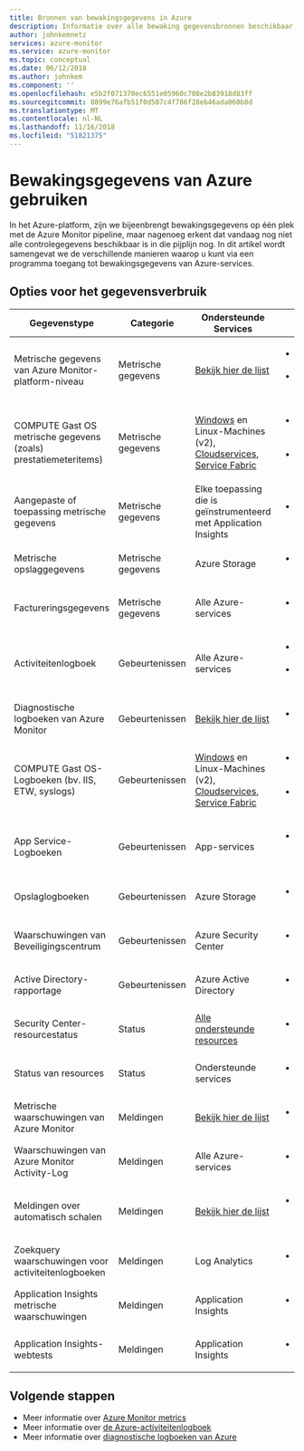 ```yaml
---
title: Bronnen van bewakingsgegevens in Azure
description: Informatie over alle bewaking gegevensbronnen beschikbaar zijn op Azure vandaag nog.
author: johnkemnetz
services: azure-monitor
ms.service: azure-monitor
ms.topic: conceptual
ms.date: 06/12/2018
ms.author: johnkem
ms.component: ''
ms.openlocfilehash: e5b2f071370ec6551e05960c708e2b83918d83ff
ms.sourcegitcommit: 8899e76afb51f0d507c4f786f28eb46ada060b8d
ms.translationtype: MT
ms.contentlocale: nl-NL
ms.lasthandoff: 11/16/2018
ms.locfileid: "51821375"
---
```

# <a name="consume-monitoring-data-from-azure"></a>Bewakingsgegevens van Azure gebruiken

In het Azure-platform, zijn we bijeenbrengt bewakingsgegevens op één plek met de Azure Monitor pipeline, maar nagenoeg erkent dat vandaag nog niet alle controlegegevens beschikbaar is in die pijplijn nog. In dit artikel wordt samengevat we de verschillende manieren waarop u kunt via een programma toegang tot bewakingsgegevens van Azure-services.

## <a name="options-for-data-consumption"></a>Opties voor het gegevensverbruik

| Gegevenstype | Categorie | Ondersteunde Services | Methoden voor toegang |
| --- | --- | --- | --- |
| Metrische gegevens van Azure Monitor-platform-niveau | Metrische gegevens | [Bekijk hier de lijst](monitoring-supported-metrics.md) | <ul><li>**REST-API:** [metrische API van Azure Monitor](https://docs.microsoft.com/rest/api/monitor/metrics)</li><li>**Storage blob of event hub:** [diagnostische instellingen](monitoring-overview-of-diagnostic-logs.md#diagnostic-settings)</li></ul> |
| COMPUTE Gast OS metrische gegevens (zoals) prestatiemeteritems) | Metrische gegevens | [Windows](/azure/vs-azure-tools-diagnostics-for-cloud-services-and-virtual-machines) en Linux-Machines (v2), [Cloudservices](../cloud-services/cloud-services-dotnet-diagnostics-trace-flow.md), [Service Fabric](../service-fabric/service-fabric-diagnostics-how-to-monitor-and-diagnose-services-locally.md) | <ul><li>**Storage-tabel of blob:** [Windows of Linux Azure diagnostics](azure-diagnostics-storage.md)</li><li>**Event hub:** [Windows Azure diagnostics](azure-diagnostics-streaming-event-hubs.md)</li></ul> |
| Aangepaste of toepassing metrische gegevens | Metrische gegevens | Elke toepassing die is geïnstrumenteerd met Application Insights | <ul><li>**REST-API:** [Application Insights REST-API](https://dev.applicationinsights.io/reference)</li></ul> |
| Metrische opslaggegevens | Metrische gegevens | Azure Storage | <ul><li>**Storage-tabel:** [Storage Analytics](https://docs.microsoft.com/rest/api/storageservices/storage-analytics)</li></ul> |
| Factureringsgegevens | Metrische gegevens | Alle Azure-services | <ul><li>**REST-API:** [Azure-Resource gebruiks- en RateCard API's](../billing/billing-usage-rate-card-overview.md)</li></ul> |
| Activiteitenlogboek | Gebeurtenissen | Alle Azure-services | <ul><li>**REST-API:** [Azure Monitor gebeurtenissen API](https://docs.microsoft.com/rest/api/monitor/eventcategories)</li><li>**Storage blob of event hub:** [Logboekprofiel](monitoring-overview-activity-logs.md#export-the-activity-log-with-a-log-profile)</li></ul> |
| Diagnostische logboeken van Azure Monitor | Gebeurtenissen | [Bekijk hier de lijst](monitoring-diagnostic-logs-schema.md) | <ul><li>**Storage blob of event hub:** [diagnostische instellingen](monitoring-overview-of-diagnostic-logs.md#diagnostic-settings)</li></ul> |
| COMPUTE Gast OS-Logboeken (bv. IIS, ETW, syslogs) | Gebeurtenissen | [Windows](/azure/vs-azure-tools-diagnostics-for-cloud-services-and-virtual-machines) en Linux-Machines (v2), [Cloudservices](../cloud-services/cloud-services-dotnet-diagnostics-trace-flow.md), [Service Fabric](../service-fabric/service-fabric-diagnostics-how-to-monitor-and-diagnose-services-locally.md) | <ul><li>**Storage-tabel of blob:** [Windows of Linux Azure diagnostics](azure-diagnostics-storage.md)</li><li>**Event hub:** [Windows Azure diagnostics](azure-diagnostics-streaming-event-hubs.md)</li></ul> |
| App Service-Logboeken | Gebeurtenissen | App-services | <ul><li>**Bestand, tabel of blob-opslag:** [Web-app diagnostische gegevens](../app-service/web-sites-enable-diagnostic-log.md)</li></ul> |
| Opslaglogboeken | Gebeurtenissen | Azure Storage | <ul><li>**Storage-tabel:** [Storage Analytics](https://docs.microsoft.com/rest/api/storageservices/storage-analytics)</li></ul> |
| Waarschuwingen van Beveiligingscentrum | Gebeurtenissen | Azure Security Center | <ul><li>**REST-API:** [beveiligingswaarschuwingen](https://msdn.microsoft.com/library/mt704050.aspx)</li></ul> |
| Active Directory-rapportage | Gebeurtenissen | Azure Active Directory | <ul><li>**REST-API:** [Azure Active Directory graph API](../active-directory/reports-monitoring/concept-reporting-api.md)</li></ul> |
| Security Center-resourcestatus | Status | [Alle ondersteunde resources](https://msdn.microsoft.com/library/mt704041.aspx#Anchor_1) | <ul><li>**REST-API:** [Security statussen](https://msdn.microsoft.com/library/mt704041.aspx)</li></ul> |
| Status van resources | Status | Ondersteunde services | <ul><li>**REST-API:** [resourcestatus REST-API](https://azure.microsoft.com/blog/reduce-troubleshooting-time-with-azure-resource-health/)</li></ul> |
| Metrische waarschuwingen van Azure Monitor | Meldingen | [Bekijk hier de lijst](monitoring-supported-metrics.md) | <ul><li>**Webhook:** [Azure metrische waarschuwingen](insights-webhooks-alerts.md)</li></ul> |
| Waarschuwingen van Azure Monitor Activity-Log | Meldingen | Alle Azure-services | <ul><li>**Webhook:** Azure Activity Log waarschuwingen</li></ul> |
| Meldingen over automatisch schalen | Meldingen | [Bekijk hier de lijst](monitoring-overview-autoscale.md#supported-services-for-autoscale) | <ul><li>**Webhook:** [voor automatisch schalen melding webhook-schema voor nettolading](insights-autoscale-to-webhook-email.md#autoscale-notification-webhook-payload-schema)</li></ul> |
| Zoekquery waarschuwingen voor activiteitenlogboeken | Meldingen | Log Analytics | <ul><li>**Webhook:** [webhookactie voor waarschuwingsregels](../monitoring-and-diagnostics/monitor-alerts-unified-log-webhook.md)</li></ul> |
| Application Insights metrische waarschuwingen | Meldingen | Application Insights | <ul><li>**Webhook:** [Application Insights-waarschuwingen](../application-insights/app-insights-alerts.md)</li></ul> |
| Application Insights-webtests | Meldingen | Application Insights | <ul><li>**Webhook:** [Application Insights-waarschuwingen](../application-insights/app-insights-alerts.md)</li></ul> |

## <a name="next-steps"></a>Volgende stappen

- Meer informatie over [Azure Monitor metrics](../azure-monitor/platform/data-collection.md)
- Meer informatie over [de Azure-activiteitenlogboek](monitoring-overview-activity-logs.md)
- Meer informatie over [diagnostische logboeken van Azure](monitoring-overview-of-diagnostic-logs.md)
